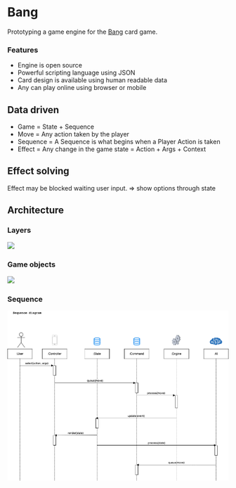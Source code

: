 # Bang

Prototyping a game engine for the [Bang](<https://en.wikipedia.org/wiki/Bang!_(card_game)>) card game.

### Features

- Engine is open source
- Powerful scripting language using JSON
- Card design is available using human readable data
- Any can play online using browser or mobile

## Data driven

- Game = State + Sequence
- Move = Any action taken by the player
- Sequence = A Sequence is what begins when a Player Action is taken
- Effect = Any change in the game state = Action + Args + Context

## Effect solving

Effect may be blocked waiting user input.
=> show options through state

## Architecture

### Layers

![](../docs/dependency.png)

### Game objects

![](../docs/data_structure.png)

### Sequence

![](../docs/sequence.png)
